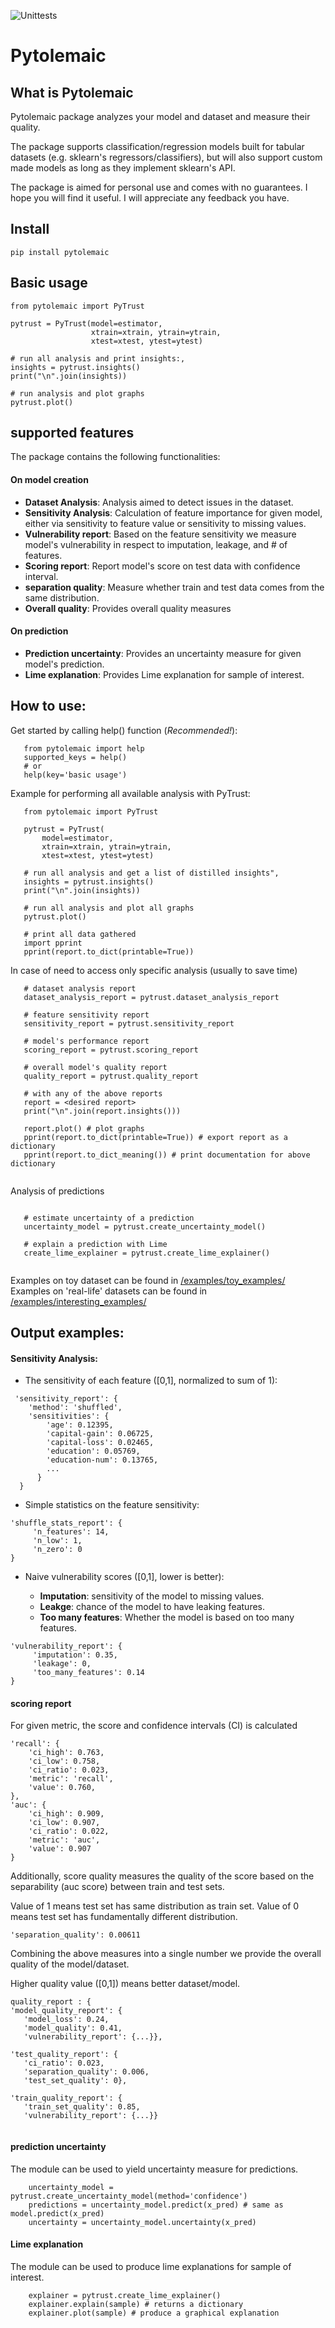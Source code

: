 ![Unittests](https://github.com/Broundal/Pytolemaic/workflows/Unittests/badge.svg?branch=master)

# Pytolemaic

## What is Pytolemaic 
Pytolemaic package analyzes your model and dataset and measure their quality. 

The package supports classification/regression models built for tabular datasets (e.g. sklearn's regressors/classifiers),
 but will also support custom made models as long as they implement sklearn's API. 

The package is aimed for personal use and comes with no guarantees. 
I hope you will find it useful. I will appreciate any feedback you have.

## Install
```
pip install pytolemaic
```

## Basic usage
```
from pytolemaic import PyTrust

pytrust = PyTrust(model=estimator,
                  xtrain=xtrain, ytrain=ytrain,
                  xtest=xtest, ytest=ytest)
   
# run all analysis and print insights:,
insights = pytrust.insights()
print("\n".join(insights))

# run analysis and plot graphs
pytrust.plot()
```

## supported features
The package contains the following functionalities:

#### On model creation
- **Dataset Analysis**: Analysis aimed to detect issues in the dataset.
- **Sensitivity Analysis**: Calculation of feature importance for given model, either via sensitivity to feature value or sensitivity to missing values. 
- **Vulnerability report**: Based on the feature sensitivity we measure model's vulnerability in respect to imputation, leakage, and # of features.
- **Scoring report**: Report model's score on test data with confidence interval.
- **separation quality**: Measure whether train and test data comes from the same distribution.
- **Overall quality**: Provides overall quality measures

#### On prediction
- **Prediction uncertainty**: Provides an uncertainty measure for given model's prediction.
- **Lime explanation**: Provides Lime explanation for sample of interest.



## How to use: 

Get started by calling help() function (*Recommended!*):
```
   from pytolemaic import help
   supported_keys = help()
   # or
   help(key='basic usage')
```

Example for performing all available analysis with PyTrust:
```
   from pytolemaic import PyTrust

   pytrust = PyTrust(
       model=estimator,
       xtrain=xtrain, ytrain=ytrain,
       xtest=xtest, ytest=ytest)
       
   # run all analysis and get a list of distilled insights",
   insights = pytrust.insights()
   print("\n".join(insights))
    
   # run all analysis and plot all graphs
   pytrust.plot()
   
   # print all data gathered
   import pprint
   pprint(report.to_dict(printable=True))
```

In case of need to access only specific analysis (usually to save time)
```
   # dataset analysis report
   dataset_analysis_report = pytrust.dataset_analysis_report
   
   # feature sensitivity report
   sensitivity_report = pytrust.sensitivity_report
   
   # model's performance report
   scoring_report = pytrust.scoring_report
   
   # overall model's quality report
   quality_report = pytrust.quality_report
   
   # with any of the above reports
   report = <desired report>
   print("\n".join(report.insights()))
   
   report.plot() # plot graphs
   pprint(report.to_dict(printable=True)) # export report as a dictionary
   pprint(report.to_dict_meaning()) # print documentation for above dictionary
          
```

Analysis of predictions
```
 
   # estimate uncertainty of a prediction
   uncertainty_model = pytrust.create_uncertainty_model()
   
   # explain a prediction with Lime
   create_lime_explainer = pytrust.create_lime_explainer()
   
```

Examples on toy dataset can be found in [/examples/toy_examples/](./examples/toy_examples/)
Examples on 'real-life' datasets can be found in [/examples/interesting_examples/](./examples/interesting_examples/) 

## Output examples:

#### Sensitivity Analysis:

 - The sensitivity of each feature (\[0,1\], normalized to sum of 1):
 
```
 'sensitivity_report': {
    'method': 'shuffled',
    'sensitivities': {
        'age': 0.12395,
        'capital-gain': 0.06725,
        'capital-loss': 0.02465,
        'education': 0.05769,
        'education-num': 0.13765,
        ...
      }
  }
```
                                                        
 - Simple statistics on the feature sensitivity:
 ```
 'shuffle_stats_report': {
      'n_features': 14,
      'n_low': 1,
      'n_zero': 0
 }
 ```
 
 - Naive vulnerability scores (\[0,1\], lower is better):

   - **Imputation**: sensitivity of the model to missing values.
   - **Leakge**: chance of the model to have leaking features.
   - **Too many features**: Whether the model is based on too many features.
 
 ```
 'vulnerability_report': {
      'imputation': 0.35,
      'leakage': 0,
      'too_many_features': 0.14
 }  
 ```

#### scoring report

For given metric, the score and confidence intervals (CI) is calculated
 ```
'recall': {
     'ci_high': 0.763,
     'ci_low': 0.758,
     'ci_ratio': 0.023,
     'metric': 'recall',
     'value': 0.760,
},
'auc': {
     'ci_high': 0.909,
     'ci_low': 0.907,
     'ci_ratio': 0.022,
     'metric': 'auc',
     'value': 0.907
}    
 ```
 
 Additionally, score quality measures the quality of the score based on the separability (auc score) between train and test sets.
 
 Value of 1 means test set has same distribution as train set. Value of 0 means test set has fundamentally different distribution. 
 ```
 'separation_quality': 0.00611         
 ```
  
Combining the above measures into a single number we provide the overall quality of the model/dataset.

Higher quality value (\[0,1\]) means better dataset/model.
 ```
quality_report : { 
'model_quality_report': {
    'model_loss': 0.24,
    'model_quality': 0.41,
    'vulnerability_report': {...}},
    
'test_quality_report': {
    'ci_ratio': 0.023, 
    'separation_quality': 0.006, 
    'test_set_quality': 0},
    
'train_quality_report': {
    'train_set_quality': 0.85,
    'vulnerability_report': {...}}
   
 ```

 
#### prediction uncertainty

The module can be used to yield uncertainty measure for predictions. 
```
    uncertainty_model = pytrust.create_uncertainty_model(method='confidence')
    predictions = uncertainty_model.predict(x_pred) # same as model.predict(x_pred)
    uncertainty = uncertainty_model.uncertainty(x_pred)
```


#### Lime explanation

The module can be used to produce lime explanations for sample of interest. 
```
    explainer = pytrust.create_lime_explainer()
    explainer.explain(sample) # returns a dictionary
    explainer.plot(sample) # produce a graphical explanation    
```

